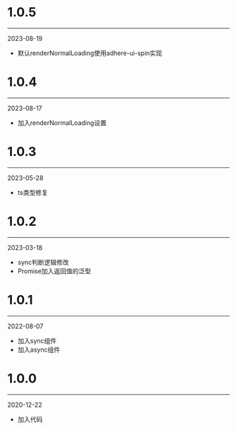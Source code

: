 # 1.0.5

***

2023-08-19

* 默认renderNormalLoading使用adhere-ui-spin实现

# 1.0.4

***

2023-08-17

* 加入renderNormalLoading设置

# 1.0.3

***

2023-05-28

* ts类型修复

# 1.0.2

***

2023-03-18

* sync判断逻辑修改
* Promise加入返回值的泛型

# 1.0.1

***

2022-08-07

* 加入sync组件
* 加入async组件

# 1.0.0

***

2020-12-22

* 加入代码
